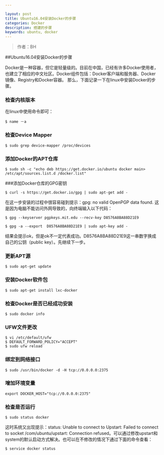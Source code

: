 ```yaml
---

layout: post
title: Ubuntu16.04安装Docker的步骤
categories: Docker
description: 搭建的步骤
keywords: ubuntu, docker
---
```

> 作者：BH


##Ubuntu16.04安装Docker的步骤

Docker是一种容器，但它是轻量级的。目前在中国，已经有许多Docker使用者，也建立了相应的中文社区。Docker组件包括：Docker客户端和服务器、Docker镜像、Registry和Docker容器。
那么，下面记录一下在linux中安装Docker的步骤。

### 检查内核版本

在linux中使用命令即可：
```
$ name －a 
```
### 检查Device Mapper

```
$ sudo grep device-mapper /proc/devices

```
###  添加Docker的APT仓库
```
$ sudo sh -c "echo deb https://get.docker.io/ubuntu docker main> /etc/apt/sources.list.d /docker.list"

```
###添加Docker仓库的GPG密钥
```
$ curl -s https://get.docker.io/gpg | sudo apt-get add -
```
在这一步安装的过程中很容易碰到提示：gpg: no valid OpenPGP data found. 这是因为电脑不能访问外网导致的，向终端输入以下代码：
```
$ gpg --keyserver pgpkeys.mit.edu --recv-key D8576A8BA88D21E9

$ gpg -a --export  D8576A8BA88D21E9 | sudo apt-key add -
```
结果会提示ok，但是ok不一定代表成功。D8576A8BA88D21E9这一串数字换成自己的公钥（public key）。先继续下一步。

### 更新APT源
```
$ sudo apt-get update
```
### 安装Docker软件包
```
$ sudo apt-get install lxc-docker
```
### 检查Docker是否已经成功安装
```
$ sudo docker info
```

### UFW文件更改
```
$ vi /etc/default/ufw
$ DEFAULT_FORWARD_POLICY="ACCEPT"
$ sudo ufw reload     
```
### 绑定到网络接口
```
$ sudo /usr/bin/docker -d -H tcp://0.0.0.0:2375
```

### 增加环境变量
```
export DOCKER_HOST="tcp://0.0.0.0:2375"
```

### 检查是否运行
```
$ sudo status docker
```
 这时系统又出现提示：status: Unable to connect to Upstart: Failed to connect to socket /com/ubuntu/upstart: Connection refused。可以通过修改upstart和system的默认启动方式解决。也可以在不修改的情况下通过下面的命令查看：
```
$ service docker status
```